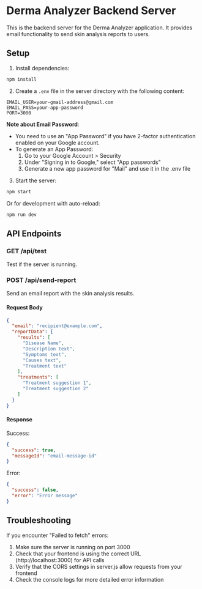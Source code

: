 # Derma Analyzer Backend Server

This is the backend server for the Derma Analyzer application. It provides email functionality to send skin analysis reports to users.

## Setup

1. Install dependencies:
```bash
npm install
```

2. Create a `.env` file in the server directory with the following content:
```
EMAIL_USER=your-gmail-address@gmail.com
EMAIL_PASS=your-app-password
PORT=3000
```

**Note about Email Password**: 
- You need to use an "App Password" if you have 2-factor authentication enabled on your Google account.
- To generate an App Password:
  1. Go to your Google Account > Security
  2. Under "Signing in to Google," select "App passwords"
  3. Generate a new app password for "Mail" and use it in the .env file

3. Start the server:
```bash
npm start
```

Or for development with auto-reload:
```bash
npm run dev
```

## API Endpoints

### GET /api/test
Test if the server is running.

### POST /api/send-report
Send an email report with the skin analysis results.

#### Request Body
```json
{
  "email": "recipient@example.com",
  "reportData": {
    "results": [
      "Disease Name",
      "Description text",
      "Symptoms text",
      "Causes text",
      "Treatment text"
    ],
    "treatments": [
      "Treatment suggestion 1",
      "Treatment suggestion 2"
    ]
  }
}
```

#### Response
Success:
```json
{
  "success": true,
  "messageId": "email-message-id"
}
```

Error:
```json
{
  "success": false,
  "error": "Error message"
}
```

## Troubleshooting

If you encounter "Failed to fetch" errors:
1. Make sure the server is running on port 3000
2. Check that your frontend is using the correct URL (http://localhost:3000) for API calls
3. Verify that the CORS settings in server.js allow requests from your frontend
4. Check the console logs for more detailed error information 